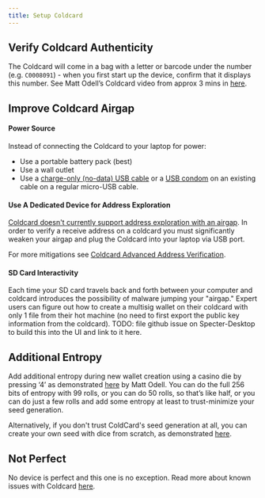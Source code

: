 ```yaml
---
title: Setup Coldcard
---
```


## Verify Coldcard Authenticity

The Coldcard will come in a bag with a letter or barcode under the number (e.g. `C0008091`) - when you first start up the device, confirm that it displays this number.
See Matt Odell’s Coldcard video from approx 3 mins in [here](https://www.youtube.com/watch?v=sM2uhyROpAQt=180).

## Improve Coldcard Airgap

#### Power Source
Instead of connecting the Coldcard to your laptop for power:
* Use a portable battery pack (best)
* Use a wall outlet
* Use a [charge-only (no-data) USB cable](https://www.amazon.com/PortaPow-Specialised-3-3ft-20AWG-Charge/dp/B00RQ5AZ6Q)
or a
[USB condom](https://www.amazon.com/PortaPow-3rd-Gen-Data-Blocker/dp/B00QRRZ2QM) on an existing cable
on a regular micro-USB cable.

#### Use A Dedicated Device for Address Exploration
[Coldcard doesn't currently support address exploration with an airgap](https://github.com/Coldcard/firmware/pull/25).
In order to verify a receive address on a coldcard you must significantly weaken your airgap and plug the Coldcard into your laptop via USB port.

For more mitigations see [Coldcard Advanced Address Verification](/verify-receive-address/coldcard-advanced).

#### SD Card Interactivity
Each time your SD card travels back and forth between your computer and coldcard introduces the possibility of malware jumping your "airgap."
Expert users can figure out how to create a multisig wallet on their coldcard with only 1 file from their hot machine (no need to first export the public key information from the coldcard).
TODO: file github issue on Specter-Desktop to build this into the UI and link to it here.

## Additional Entropy
Add additional entropy during new wallet creation using a casino die by pressing ‘4’ as demonstrated [here](https://www.youtube.com/watch?v=sM2uhyROpAQt=681) by Matt Odell.
You can do the full 256 bits of entropy with 99 rolls, or you can do 50 rolls, so that’s like half, or you can do just a few rolls and add some entropy at least to trust-minimize your seed generation. 

Alternatively, if you don't trust ColdCard's seed generation at all, you can create your own seed with dice from scratch, as demonstrated [here](https://www.youtube.com/watch?v=Rc29d9m92xg). 

## Not Perfect
No device is perfect and this one is no exception.
Read more about known issues with Coldcard [here](/known-issues/hardware/coldcard).
